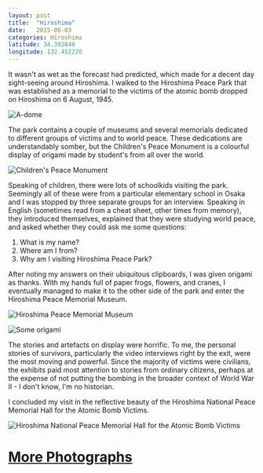 ```yaml
---
layout: post
title:  "Hiroshima"
date:   2015-06-03
categories: Hiroshima
latitude: 34.392848
longitude: 132.452220
---
```


It wasn't as wet as the forecast had predicted, which made for a decent day sight-seeing around Hiroshima. I walked to the Hiroshima Peace Park that was established as a memorial to the victims of the atomic bomb dropped on Hiroshima on 6 August, 1945.

![A-dome](https://lh3.googleusercontent.com/gz5F1d9NmcSD7GbwBFLR8ZwftBMLcQG2qilNyb18fAw=w2402-h1600-no)

The park contains a couple of museums and several memorials dedicated to different groups of victims and to world peace. These dedications are understandably somber, but the Children's Peace Monument is a colourful display of origami made by student's from all over the world.

![Children's Peace Monument](https://lh3.googleusercontent.com/5pvt3AAnEfY9nJgP1AuyJQQEQBPW64eK1fq0uHwoaDM=w2402-h1600-no)

Speaking of children, there were lots of schoolkids visiting the park. Seemingly all of these were from a particular elementary school in Osaka and I was stopped by three separate groups for an interview. Speaking in English (sometimes read from a cheat sheet, other times from memory), they introduced themselves, explained that they were studying world peace, and asked whether they could ask me some questions:

1. What is my name?
2. Where am I from?
3. Why am I visiting Hiroshima Peace Park?

After noting my answers on their ubiquitous clipboards, I was given origami as thanks. With my hands full of paper frogs, flowers, and cranes, I eventually managed to make it to the other side of the park and enter the Hiroshima Peace Memorial Museum.

![Hiroshima Peace Memorial Museum](https://lh3.googleusercontent.com/n2d0PtHKeUsW9Fyx1YvTYRDLRIuoQ_FE-KHz9JqEU-U=w2402-h1600-no)

![Some origami](https://lh3.googleusercontent.com/ne9dH8QykmFf92p-gebDjOEd7umTQT6vD4EMjY2AsT8=w1068-h1600-no)

The stories and artefacts on display were horrific. To me, the personal stories of survivors, particularly the video interviews right by the exit, were the most moving and powerful. Since the majority of victims were civilians, the exhibits paid most attention to stories from ordinary citizens, perhaps at the expense of not putting the bombing in the broader context of World War II - I don't know, I'm no historian.

I concluded my visit in the reflective beauty of the Hiroshima National Peace Memorial Hall for the Atomic Bomb Victims.

![Hiroshima National Peace Memorial Hall for the Atomic Bomb Victims](https://lh3.googleusercontent.com/p8GAtg0qi4H9V5FAYuRhsAljqj8WN2_Ko0saivugMv4=w1068-h1600-no)

# [More Photographs](https://goo.gl/photos/sP152rAgRKFGsJB27)
